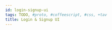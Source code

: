 ```yaml
---
id: login-signup-ui
tags: TODO, #proto, #coffeescript, #css, +tav
title: Login & Signup UI
---
```


